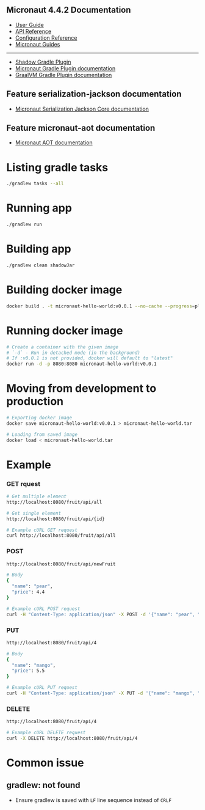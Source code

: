 ## Micronaut 4.4.2 Documentation
- [User Guide](https://docs.micronaut.io/4.4.2/guide/index.html)
- [API Reference](https://docs.micronaut.io/4.4.2/api/index.html)
- [Configuration Reference](https://docs.micronaut.io/4.4.2/guide/configurationreference.html)
- [Micronaut Guides](https://guides.micronaut.io/index.html)

---

- [Shadow Gradle Plugin](https://plugins.gradle.org/plugin/com.github.johnrengelman.shadow)
- [Micronaut Gradle Plugin documentation](https://micronaut-projects.github.io/micronaut-gradle-plugin/latest/)
- [GraalVM Gradle Plugin documentation](https://graalvm.github.io/native-build-tools/latest/gradle-plugin.html)

## Feature serialization-jackson documentation
- [Micronaut Serialization Jackson Core documentation](https://micronaut-projects.github.io/micronaut-serialization/latest/guide/)

## Feature micronaut-aot documentation
- [Micronaut AOT documentation](https://micronaut-projects.github.io/micronaut-aot/latest/guide/)

# Listing gradle tasks
```bash
./gradlew tasks --all
```

# Running app
```bash
./gradlew run
```

# Building app
```bash
./gradlew clean shadowJar
```

# Building docker image
```bash
docker build . -t micronaut-hello-world:v0.0.1 --no-cache --progress=plain
```

# Running docker image
```bash
# Create a container with the given image
# `-d` - Run in detached mode (in the background)
# If :v0.0.1 is not provided, docker will default to "latest"
docker run -d -p 8080:8080 micronaut-hello-world:v0.0.1
```

# Moving from development to production
```bash
# Exporting docker image
docker save micronaut-hello-world:v0.0.1 > micronaut-hello-world.tar

# Loading from saved image
docker load < micronaut-hello-world.tar
```

# Example
### GET rquest
```bash
# Get multiple element
http://localhost:8080/fruit/api/all

# Get single element
http://localhost:8080/fruit/api/{id}

# Example cURL GET request
curl http://localhost:8080/fruit/api/all
```

### POST
```bash
http://localhost:8080/fruit/api/newFruit

# Body
{
  "name": "pear",
  "price": 4.4
}

# Example cURL POST request
curl -H "Content-Type: application/json" -X POST -d '{"name": "pear", "price": 4.4}' http://localhost:8080/fruit/api/newFruit
```

### PUT
```bash
http://localhost:8080/fruit/api/4

# Body
{
  "name": "mango",
  "price": 5.5
}

# Example cURL PUT request
curl -H "Content-Type: application/json" -X PUT -d '{"name": "mango", "price": 5.5}' http://localhost:8080/fruit/api/4
```

### DELETE
```bash
http://localhost:8080/fruit/api/4

# Example cURL DELETE request
curl -X DELETE http://localhost:8080/fruit/api/4
```

# Common issue
## gradlew: not found
- Ensure gradlew is saved with `LF` line sequence instead of `CRLF`